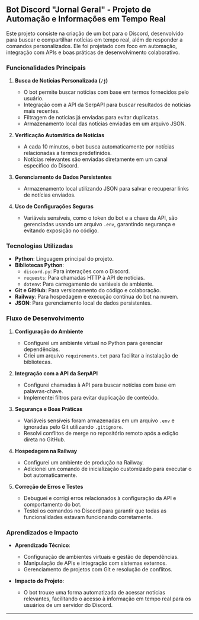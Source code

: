 
## **Bot Discord "Jornal Geral" - Projeto de Automação e Informações em Tempo Real**

Este projeto consiste na criação de um bot para o Discord, desenvolvido para buscar e compartilhar notícias em tempo real, além de responder a comandos personalizados. Ele foi projetado com foco em automação, integração com APIs e boas práticas de desenvolvimento colaborativo.  

### **Funcionalidades Principais**
1. **Busca de Notícias Personalizada (`/j`)**  
   - O bot permite buscar notícias com base em termos fornecidos pelo usuário.  
   - Integração com a API da SerpAPI para buscar resultados de notícias mais recentes.  
   - Filtragem de notícias já enviadas para evitar duplicatas.  
   - Armazenamento local das notícias enviadas em um arquivo JSON.  

2. **Verificação Automática de Notícias**  
   - A cada 10 minutos, o bot busca automaticamente por notícias relacionadas a termos predefinidos.  
   - Notícias relevantes são enviadas diretamente em um canal específico do Discord.  

3. **Gerenciamento de Dados Persistentes**  
   - Armazenamento local utilizando JSON para salvar e recuperar links de notícias enviados.  

4. **Uso de Configurações Seguras**  
   - Variáveis sensíveis, como o token do bot e a chave da API, são gerenciadas usando um arquivo `.env`, garantindo segurança e evitando exposição no código.  

### **Tecnologias Utilizadas**
- **Python**: Linguagem principal do projeto.  
- **Bibliotecas Python**:
  - `discord.py`: Para interações com o Discord.  
  - `requests`: Para chamadas HTTP à API de notícias.  
  - `dotenv`: Para carregamento de variáveis de ambiente.  
- **Git e GitHub**: Para versionamento do código e colaboração.  
- **Railway**: Para hospedagem e execução contínua do bot na nuvem.  
- **JSON**: Para gerenciamento local de dados persistentes.  

### **Fluxo de Desenvolvimento**
1. **Configuração do Ambiente**  
   - Configurei um ambiente virtual no Python para gerenciar dependências.  
   - Criei um arquivo `requirements.txt` para facilitar a instalação de bibliotecas.  

2. **Integração com a API da SerpAPI**  
   - Configurei chamadas à API para buscar notícias com base em palavras-chave.  
   - Implementei filtros para evitar duplicação de conteúdo.  

3. **Segurança e Boas Práticas**  
   - Variáveis sensíveis foram armazenadas em um arquivo `.env` e ignoradas pelo Git utilizando `.gitignore`.  
   - Resolvi conflitos de merge no repositório remoto após a edição direta no GitHub.  

4. **Hospedagem na Railway**  
   - Configurei um ambiente de produção na Railway.  
   - Adicionei um comando de inicialização customizado para executar o bot automaticamente.  

5. **Correção de Erros e Testes**  
   - Debuguei e corrigi erros relacionados à configuração da API e comportamento do bot.  
   - Testei os comandos no Discord para garantir que todas as funcionalidades estavam funcionando corretamente.  

### **Aprendizados e Impacto**
- **Aprendizado Técnico**:
  - Configuração de ambientes virtuais e gestão de dependências.  
  - Manipulação de APIs e integração com sistemas externos.  
  - Gerenciamento de projetos com Git e resolução de conflitos.  

- **Impacto do Projeto**:  
  - O bot trouxe uma forma automatizada de acessar notícias relevantes, facilitando o acesso à informação em tempo real para os usuários de um servidor do Discord.  

---
